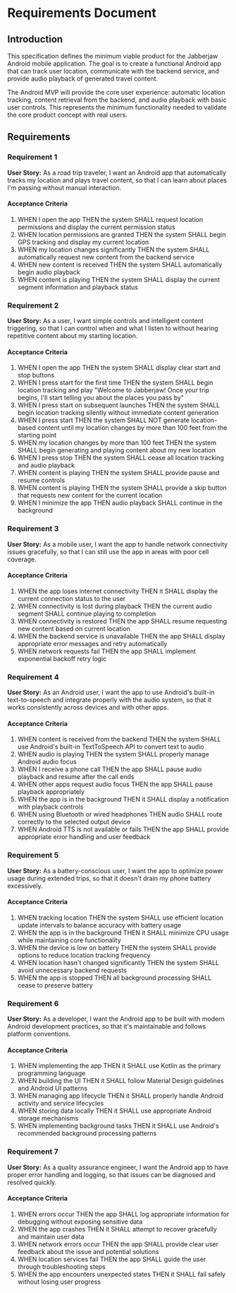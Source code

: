 # Requirements Document

## Introduction

This specification defines the minimum viable product for the Jabberjaw Android mobile application. The goal is to create a functional Android app that can track user location, communicate with the backend service, and provide audio playback of generated travel content.

The Android MVP will provide the core user experience: automatic location tracking, content retrieval from the backend, and audio playback with basic user controls. This represents the minimum functionality needed to validate the core product concept with real users.

## Requirements

### Requirement 1

**User Story:** As a road trip traveler, I want an Android app that automatically tracks my location and plays travel content, so that I can learn about places I'm passing without manual interaction.

#### Acceptance Criteria

1. WHEN I open the app THEN the system SHALL request location permissions and display the current permission status
2. WHEN location permissions are granted THEN the system SHALL begin GPS tracking and display my current location
3. WHEN my location changes significantly THEN the system SHALL automatically request new content from the backend service
4. WHEN new content is received THEN the system SHALL automatically begin audio playback
5. WHEN content is playing THEN the system SHALL display the current segment information and playback status

### Requirement 2

**User Story:** As a user, I want simple controls and intelligent content triggering, so that I can control when and what I listen to without hearing repetitive content about my starting location.

#### Acceptance Criteria

1. WHEN I open the app THEN the system SHALL display clear start and stop buttons
2. WHEN I press start for the first time THEN the system SHALL begin location tracking and play "Welcome to Jabberjaw! Once your trip begins, I'll start telling you about the places you pass by"
3. WHEN I press start on subsequent launches THEN the system SHALL begin location tracking silently without immediate content generation
4. WHEN I press start THEN the system SHALL NOT generate location-based content until my location changes by more than 100 feet from the starting point
5. WHEN my location changes by more than 100 feet THEN the system SHALL begin generating and playing content about my new location
6. WHEN I press stop THEN the system SHALL cease all location tracking and audio playback
7. WHEN content is playing THEN the system SHALL provide pause and resume controls
8. WHEN content is playing THEN the system SHALL provide a skip button that requests new content for the current location
9. WHEN I minimize the app THEN audio playback SHALL continue in the background

### Requirement 3

**User Story:** As a mobile user, I want the app to handle network connectivity issues gracefully, so that I can still use the app in areas with poor cell coverage.

#### Acceptance Criteria

1. WHEN the app loses internet connectivity THEN it SHALL display the current connection status to the user
2. WHEN connectivity is lost during playback THEN the current audio segment SHALL continue playing to completion
3. WHEN connectivity is restored THEN the app SHALL resume requesting new content based on current location
4. WHEN the backend service is unavailable THEN the app SHALL display appropriate error messages and retry automatically
5. WHEN network requests fail THEN the app SHALL implement exponential backoff retry logic

### Requirement 4

**User Story:** As an Android user, I want the app to use Android's built-in text-to-speech and integrate properly with the audio system, so that it works consistently across devices and with other apps.

#### Acceptance Criteria

1. WHEN content is received from the backend THEN the system SHALL use Android's built-in TextToSpeech API to convert text to audio
2. WHEN audio is playing THEN the system SHALL properly manage Android audio focus
3. WHEN I receive a phone call THEN the app SHALL pause audio playback and resume after the call ends
4. WHEN other apps request audio focus THEN the app SHALL pause playback appropriately
5. WHEN the app is in the background THEN it SHALL display a notification with playback controls
6. WHEN using Bluetooth or wired headphones THEN audio SHALL route correctly to the selected output device
7. WHEN Android TTS is not available or fails THEN the app SHALL provide appropriate error handling and user feedback

### Requirement 5

**User Story:** As a battery-conscious user, I want the app to optimize power usage during extended trips, so that it doesn't drain my phone battery excessively.

#### Acceptance Criteria

1. WHEN tracking location THEN the system SHALL use efficient location update intervals to balance accuracy with battery usage
2. WHEN the app is in the background THEN it SHALL minimize CPU usage while maintaining core functionality
3. WHEN the device is low on battery THEN the system SHALL provide options to reduce location tracking frequency
4. WHEN location hasn't changed significantly THEN the system SHALL avoid unnecessary backend requests
5. WHEN the app is stopped THEN all background processing SHALL cease to preserve battery

### Requirement 6

**User Story:** As a developer, I want the Android app to be built with modern Android development practices, so that it's maintainable and follows platform conventions.

#### Acceptance Criteria

1. WHEN implementing the app THEN it SHALL use Kotlin as the primary programming language
2. WHEN building the UI THEN it SHALL follow Material Design guidelines and Android UI patterns
3. WHEN managing app lifecycle THEN it SHALL properly handle Android activity and service lifecycles
4. WHEN storing data locally THEN it SHALL use appropriate Android storage mechanisms
5. WHEN implementing background tasks THEN it SHALL use Android's recommended background processing patterns

### Requirement 7

**User Story:** As a quality assurance engineer, I want the Android app to have proper error handling and logging, so that issues can be diagnosed and resolved quickly.

#### Acceptance Criteria

1. WHEN errors occur THEN the app SHALL log appropriate information for debugging without exposing sensitive data
2. WHEN the app crashes THEN it SHALL attempt to recover gracefully and maintain user data
3. WHEN network errors occur THEN the app SHALL provide clear user feedback about the issue and potential solutions
4. WHEN location services fail THEN the app SHALL guide the user through troubleshooting steps
5. WHEN the app encounters unexpected states THEN it SHALL fail safely without losing user progress
